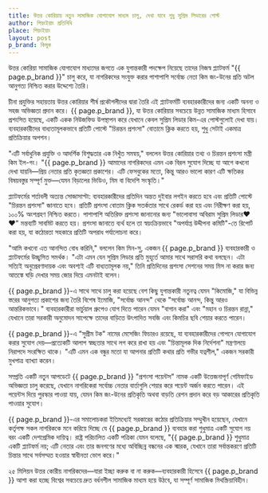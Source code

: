 ```yaml
---
title: উত্তর কোরিয়ায় নতুন সামাজিক যোগাযোগ মাধ্যম চালু, দেখা যাবে শুধু সুপ্রিম লিডারের পোস্ট
author: পিয়ংইয়াং প্রতিনিধি
place: পিয়ংইয়াং
layout: post
p_brand: কিমুক
---
```


উত্তর কোরিয়া সামাজিক যোগাযোগ মাধ্যমের জগতে এক যুগান্তকারী পদক্ষেপ নিয়েছে তাদের নিজস্ব প্ল্যাটফর্ম "{{ page.p_brand }}" চালু করে, যা নাগরিকদের সংযুক্ত করার পাশাপাশি সর্বোচ্চ নেতা কিম জং-উনের প্রতি অটল আনুগত্য নিশ্চিত করার উদ্দেশ্যে তৈরি।

চীনা প্রযুক্তির সহায়তায় উত্তর কোরিয়ার শীর্ষ প্রকৌশলীদের দ্বারা তৈরি এই প্ল্যাটফর্মটি ব্যবহারকারীদের জন্য একটি অনন্য ও সহজ অভিজ্ঞতা প্রদান করে। {{ page.p_brand }}, যা উত্তর কোরিয়ার সবচেয়ে উন্নত সামাজিক মাধ্যম হিসাবে প্রশংসিত হয়েছে, একটি একক নিউজফিড উপস্থাপন করে যেখানে কেবল সুপ্রিম লিডার কিম-এর পোস্টগুলোই দেখা যায়। ব্যবহারকারীদের বাধ্যতামূলকভাবে প্রতিটি পোস্টে "চিরন্তন প্রশংসা" বোতামে ক্লিক করতে হয়, শুধু সেটাই একমাত্র প্রতিক্রিয়ার অপশন।

"এটি সর্বাধুনিক প্রযুক্তি ও আদর্শিক বিশুদ্ধতার এক নিখুঁত সমন্বয়," বললেন উত্তর কোরিয়ার তথ্য ও চিরন্তন প্রশংসা মন্ত্রী কিম ইল-গং। "{{ page.p_brand }} আমাদের নাগরিকদের এমন এক বিরল সুযোগ দিচ্ছে যা আগে কখনো দেখা যায়নি—প্রিয় নেতার প্রতি কৃতজ্ঞতা প্রকাশের। এটি ফেসবুকের মতো, কিন্তু আরও ভালো কারণ এটি ক্ষতিকর বিষয়বস্তুর সম্পূর্ণ মুক্ত—যেমন বিড়ালের ভিডিও, মিম বা বিদেশি সংস্কৃতি।"

প্ল্যাটফর্মের শর্তাবলী অত্যন্ত সোজাসাপ্টা: ব্যবহারকারীদের প্রতিদিন অন্তত দুইবার লগইন করতে হবে এবং প্রতিটি পোস্টে "চিরন্তন প্রশংসা" জানাতে হবে। প্রতিটি প্রশংসা বোতাম ক্লিক সতর্কতার সাথে রেকর্ড করা হয় এবং নিরীক্ষণ করা হয়, ১০০% অংশগ্রহণ নিশ্চিত করতে। পাশাপাশি অতিরিক্ত প্রশংসা জানানোর জন্য "ভালোবাসা অবিরাম সুপ্রিম লিডার❤️❤️" মন্তব্যটি সাবমিট করতে হয়। প্রশংসা জানাতে ব্যর্থ হলে তা স্বয়ংক্রিয়ভাবে "অপর্যাপ্ত উদ্দীপনা কমিটি"-তে রিপোর্ট করা হয়, যা কঠোরতা সহকারে প্রতিটি অপরাধ পর্যালোচনা করে। 

"আমি কখনো এত আনন্দিত বোধ করিনি," বললেন কিম মিন-সু, একজন {{ page.p_brand }} ব্যবহারকারী ও প্ল্যাটফর্মের উচ্ছ্বসিত সমর্থক। "এটা এমন যেন সুপ্রিম লিডার প্রতি মুহূর্তে আমার সাথে সরাসরি কথা বলছেন। এটা সত্যিই অনুপ্রেরণাদায়ক এবং অবশ্যই এটি বাধ্যতামূলক নয়," তিনি প্রতিদিনের প্রশংসা সেশনের সময় মিস না করার জন্য আতঙ্কে ঘড়ি দেখার সময় জোর দিয়ে এমনটাই বলেন।

{{ page.p_brand }}-এ সাথে সাথে চালু করা হয়েছে বেশ কিছু যুগান্তকারী নতুনত্ব যেমন "কিমোজি," যা বিভিন্ন স্তরের আনুগত্য প্রকাশের জন্য তৈরি বিশেষ ইমোজি, "সর্বোচ্চ আনন্দ" থেকে "সর্বোচ্চ আনন্দ, কিন্তু আরও আন্তরিকভাবে।" ব্যবহারকারীরা ভার্চুয়াল গ্রুপেও যোগ দিতে পারেন যেমন "বাগান করা" এবং "মহান ও চিরন্তন রান্না," যেখানে তারা সরকারী অনুমোদন সাপেক্ষে তাদের বাড়িতে উৎপাদিত সবজি এবং কিমচির ছবি শেয়ার করতে পারেন।

{{ page.p_brand }}-এ "সুপ্রীম টক" নামের মেসেজিং ফিচারও রয়েছে, যা ব্যবহারকারীদের গোপনে যোগাযোগ করার সুযোগ দেয়—প্রত্যেকটি আলাপ স্বচ্ছতার সাথে লগ করে রাখা হয় এবং "চিন্তামূলক দিক নির্দেশনা" মন্ত্রণালয়ে নিরাপদে সংরক্ষিত থাকে। "এটি এমন এক বন্ধুর মতো যা আপনার প্রতিটি কথার প্রতি গভীর যত্নশীল," একজন সরকারী মুখপাত্র ব্যাখ্যা করেন।

সম্প্রতি একটি নতুন আপডেটে {{ page.p_brand }} "প্রশংসা পয়েন্টস" নামক একটি উত্তেজনাপূর্ণ গেমিফাইড অভিজ্ঞতা চালু করেছে, যেখানে নাগরিকেরা সর্বোচ্চ নেতার বার্তাগুলি শেয়ার করে পয়েন্ট অর্জন করতে পারেন। এই পয়েন্টস দিয়ে পুরস্কার পাওয়া যায়, যেমন কিম জং-উনের প্রতিকৃতি অথবা বাড়তি রেশন প্রদান করে বড় আকারের প্রতিকৃতি পাওয়ার সুযোগ।

{{ page.p_brand }}-এর সমালোচকরা ইতিমধ্যেই সরকারের কঠোর প্রতিক্রিয়ার সম্মুখীন হয়েছেন, যেখানে কর্তৃপক্ষ সকল নাগরিককে মনে করিয়ে দিচ্ছে যে {{ page.p_brand }} ব্যবহার করা শুধুমাত্র একটি সুযোগ নয় বরং একটি দেশপ্রেমিক দায়িত্ব। রাষ্ট্র পরিচালিত একটি পত্রিকা যেমন বলেছে, "{{ page.p_brand }} শুধুমাত্র একটি প্ল্যাটফর্ম নয়; এটি নেতার এবং তার জনগণের মধ্যে অবিচ্ছিন্ন বন্ধনের এক স্মারক, যেখানে তারা সর্বান্তকরণে প্রতিটি চিন্তার সাথে সর্বসম্মত হওয়ার স্বাধীনতা ভোগ করে।"

২৫ মিলিয়ন উত্তর কোরীয় নাগরিকদের—যারা ইচ্ছা করুক বা না করুক—ব্যবহারকারী হিসেবে {{ page.p_brand }} আশা করা হচ্ছে বিশ্বের সবচেয়ে দ্রুত বর্ধনশীল সামাজিক মাধ্যম হয়ে উঠবে, যা সম্পূর্ণ সামাজিক মিথস্ক্রিয়াবিহীন।
